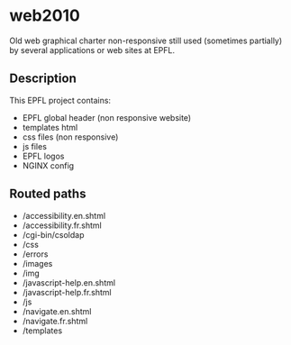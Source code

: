 web2010
=======

Old web graphical charter non-responsive still used (sometimes partially) by several applications or web sites at EPFL. 

Description
-----------

This EPFL project contains:
* EPFL global header (non responsive website)
* templates html
* css files (non responsive)
* js files
* EPFL logos
* NGINX config

Routed paths
------------

* /accessibility.en.shtml
* /accessibility.fr.shtml
* /cgi-bin/csoldap
* /css
* /errors
* /images
* /img
* /javascript-help.en.shtml
* /javascript-help.fr.shtml
* /js
* /navigate.en.shtml
* /navigate.fr.shtml
* /templates
